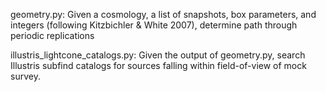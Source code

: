 geometry.py:  Given a cosmology, a list of snapshots, box parameters, and integers (following Kitzbichler & White 2007), determine path through periodic replications

illustris_lightcone_catalogs.py:  Given the output of geometry.py, search Illustris subfind catalogs for sources falling within field-of-view of mock survey.


